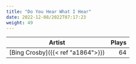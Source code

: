 ```yaml
---
title: "Do You Hear What I Hear"
date: 2022-12-08/2022T07:17:23
weight: 49
---
```




 Artist | Plays 
----- | -----:
[Bing Crosby]({{< ref "a1864">}}) | 64

